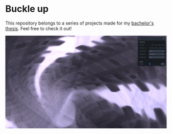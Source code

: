 # Buckle up

This repository belongs to a series of projects made for my [bachelor's thesis](https://tfg-docs.vercel.app/). Feel free to check it out!

![Image](/readme.png)